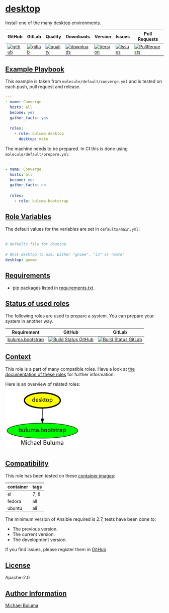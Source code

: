 # [desktop](#desktop)

Install one of the many desktop environments.

|GitHub|GitLab|Quality|Downloads|Version|Issues|Pull Requests|
|------|------|-------|---------|-------|------|-------------|
|[![github](https://github.com/buluma/ansible-role-desktop/workflows/Ansible%20Molecule/badge.svg)](https://github.com/buluma/ansible-role-desktop/actions)|[![gitlab](https://gitlab.com/buluma/ansible-role-desktop/badges/master/pipeline.svg)](https://gitlab.com/buluma/ansible-role-desktop)|[![quality](https://img.shields.io/ansible/quality/)](https://galaxy.ansible.com/buluma/desktop)|[![downloads](https://img.shields.io/ansible/role/d/)](https://galaxy.ansible.com/buluma/desktop)|[![Version](https://img.shields.io/github/release/buluma/ansible-role-desktop.svg)](https://github.com/buluma/ansible-role-desktop/releases/)|[![Issues](https://img.shields.io/github/issues/buluma/ansible-role-desktop.svg)](https://github.com/buluma/ansible-role-desktop/issues/)|[![PullRequests](https://img.shields.io/github/issues-pr-closed-raw/buluma/ansible-role-desktop.svg)](https://github.com/buluma/ansible-role-desktop/pulls/)|

## [Example Playbook](#example-playbook)

This example is taken from `molecule/default/converge.yml` and is tested on each push, pull request and release.
```yaml
---
- name: Converge
  hosts: all
  become: yes
  gather_facts: yes

  roles:
    - role: buluma.desktop
      desktop: mate
```

The machine needs to be prepared. In CI this is done using `molecule/default/prepare.yml`:
```yaml
---
- name: Converge
  hosts: all
  become: yes
  gather_facts: no

  roles:
    - role: buluma.bootstrap
```


## [Role Variables](#role-variables)

The default values for the variables are set in `defaults/main.yml`:
```yaml
---
# defaults file for desktop

# What desktop to use. Either "gnome", "i3" or "mate"
desktop: gnome
```

## [Requirements](#requirements)

- pip packages listed in [requirements.txt](https://github.com/buluma/ansible-role-desktop/blob/main/requirements.txt).

## [Status of used roles](#status-of-requirements)

The following roles are used to prepare a system. You can prepare your system in another way.

| Requirement | GitHub | GitLab |
|-------------|--------|--------|
|[buluma.bootstrap](https://galaxy.ansible.com/buluma/bootstrap)|[![Build Status GitHub](https://github.com/buluma/ansible-role-bootstrap/workflows/Ansible%20Molecule/badge.svg)](https://github.com/buluma/ansible-role-bootstrap/actions)|[![Build Status GitLab ](https://gitlab.com/buluma/ansible-role-bootstrap/badges/master/pipeline.svg)](https://gitlab.com/buluma/ansible-role-bootstrap)|

## [Context](#context)

This role is a part of many compatible roles. Have a look at [the documentation of these roles](https://buluma.co.ke/) for further information.

Here is an overview of related roles:

![dependencies](https://raw.githubusercontent.com/buluma/ansible-role-desktop/png/requirements.png "Dependencies")

## [Compatibility](#compatibility)

This role has been tested on these [container images](https://hub.docker.com/u/buluma):

|container|tags|
|---------|----|
|el|7, 8|
|fedora|all|
|ubuntu|all|

The minimum version of Ansible required is 2.7, tests have been done to:

- The previous version.
- The current version.
- The development version.



If you find issues, please register them in [GitHub](https://github.com/buluma/ansible-role-desktop/issues)

## [License](#license)

Apache-2.0

## [Author Information](#author-information)

[Michael Buluma](https://buluma.github.io/)
